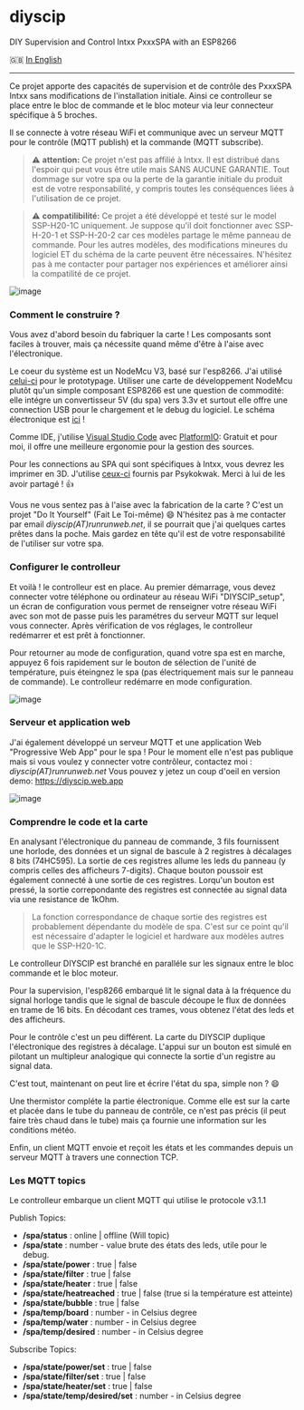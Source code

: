 # diyscip
DIY Supervision and Control Intxx PxxxSPA with an ESP8266

:uk: [In English](https://github.com/YorffoeG/diyscip/blob/master/README.md)

---

Ce projet apporte des capacités de supervision et de contrôle des PxxxSPA Intxx sans modifications de l'installation initiale. Ainsi ce controlleur se place entre le bloc de commande et le bloc moteur via leur connecteur spécifique à 5 broches.

Il se connecte à votre réseau WiFi et communique avec un serveur MQTT pour le contrôle (MQTT publish) et la commande (MQTT subscribe).


> :warning: **attention:** Ce projet n'est pas affilié à Intxx. Il est distribué dans l'espoir qui peut vous être utile mais SANS AUCUNE GARANTIE. Tout dommage sur votre spa ou la perte de la garantie initiale du produit est de votre responsabilité, y compris toutes les conséquences liées à l'utilisation de ce projet.

> :warning: **compatilibilité:** Ce projet a été développé et testé sur le model SSP-H20-1C uniquement. Je suppose qu'il doit fonctionner avec SSP-H-20-1 et SSP-H-20-2 car ces modèles partage le même panneau de commande. Pour les autres modèles, des modifications mineures du logiciel ET du schéma de la carte peuvent être nécessaires. N'hésitez pas à me contacter pour partager nos expériences et améliorer ainsi la compatilité de ce projet.


![image](https://github.com/YorffoeG/diyscip/blob/master/docs/controller_1.jpg)

### Comment le construire ?
Vous avez d'abord besoin du fabriquer la carte ! Les composants sont faciles à trouver, mais ça nécessite quand même d'être à l'aise avec l'électronique.

Le coeur du système est un NodeMcu V3, basé sur l'esp8266. J'ai utilisé [celui-ci](https://www.amazon.fr/dp/B06Y1ZPNMS) pour le prototypage. Utiliser une carte de développement NodeMcu plutôt qu'un simple composant ESP8266 est une question de commodité: elle intégre un convertisseur 5V (du spa) vers 3.3v et surtout elle offre une connection USB pour le chargement et le debug du logiciel. Le schéma électronique est [ici](https://github.com/YorffoeG/diyscip/blob/master/docs/schematic.jpg) !

Comme IDE, j'utilise [Visual Studio Code](https://code.visualstudio.com/) avec [PlatformIO](https://platformio.org/): Gratuit et pour moi, il offre une meilleure ergonomie pour la gestion des sources.

Pour les connections au SPA qui sont spécifiques à Intxx, vous devrez les imprimer en 3D. J'utilise [ceux-ci](https://www.thingiverse.com/thing:4130911) fournis par Psykokwak. Merci à lui de les avoir partagé ! :+1:


Vous ne vous sentez pas à l'aise avec la fabrication de la carte ? C'est un projet "Do It Yourself" (Fait Le Toi-même) :smile: N'hésitez pas à me contacter par email _diyscip(AT)runrunweb.net_, il se pourrait que j'ai quelques cartes prêtes dans la poche. Mais gardez en tête qu'il est de votre responsabilité de l'utiliser sur votre spa.

### Configurer le controlleur
Et voilà ! le controlleur est en place. Au premier démarrage, vous devez connecter votre téléphone ou ordinateur au réseau WiFi "DIYSCIP_setup", un écran de configuration vous permet de renseigner votre réseau WiFi avec son mot de passe puis les paramétres du serveur MQTT sur lequel vous connecter. Après vérification de vos réglages, le controlleur redémarrer et est prêt à fonctionner.

Pour retourner au mode de configuration, quand votre spa est en marche, appuyez 6 fois rapidement sur le bouton de sélection de l'unité de température, puis éteingnez le spa (pas électriquement mais sur le panneau de commande). Le controlleur redémarre en mode configuration.

![image](https://github.com/YorffoeG/diyscip/blob/master/docs/DIYSCIP_settings.jpg)


### Serveur et application web
J'ai également développé un serveur MQTT et une application Web "Progressive Web App" pour le spa ! Pour le moment elle n'est pas publique mais si vous voulez y connecter votre contrôleur, contactez moi :  _diyscip(AT)runrunweb.net_
Vous pouvez y jetez un coup d'oeil en version demo: https://diyscip.web.app

![image](https://github.com/YorffoeG/diyscip/blob/master/docs/frontend_app.jpg)

### Comprendre le code et la carte
En analysant l'électronique du panneau de commande, 3 fils fournissent une horlode, des données et un signal de bascule à 2 registres à décalages 8 bits (74HC595). La sortie de ces registres allume les leds du panneau (y compris celles des afficheurs 7-digits). Chaque bouton poussoir est également connecté à une sortie de ces registres. Lorqu'un bouton est pressé, la sortie correpondante des registres est connectée au signal data via une resistance de 1kOhm.

> La fonction correspondance de chaque sortie des registres est probablement dépendante du modèle de spa. C'est sur ce point qu'il est nécessaire d'adapter le logiciel et hardware aux modèles autres que le SSP-H20-1C.

Le controlleur DIYSCIP est branché en paralléle sur les signaux entre le bloc commande et le bloc moteur.

Pour la supervision, l'esp8266 embarqué lit le signal data à la fréquence du signal horloge tandis que le signal de bascule découpe le flux de données en trame de 16 bits. En décodant ces trames, vous obtenez l'état des leds et des afficheurs.

Pour le contrôle c'est un peu différent. La carte du DIYSCIP duplique l'électronique des registres à décalage. L'appui sur un bouton est simulé en pilotant un multipleur analogique qui connecte la sortie d'un registre au signal data.

C'est tout, maintenant on peut lire et écrire l'état du spa, simple non ? :smile:

Une thermistor compléte la partie électronique. Comme elle est sur la carte et placée dans le tube du panneau de contrôle, ce n'est pas précis (il peut faire très chaud dans le tube) mais ça fournie une information sur les conditions météo.

Enfin, un client MQTT envoie et reçoit les états et les commandes depuis un serveur MQTT à travers une connection TCP.


### Les MQTT topics
Le controlleur embarque un client MQTT qui utilise le protocole v3.1.1

Publish Topics:
- **/spa/status** :  online | offline (Will topic)
- **/spa/state** : number - value brute des états des leds, utile pour le debug.
- **/spa/state/power**  :  true | false
- **/spa/state/filter** : true | false
- **/spa/state/heater** : true | false
- **/spa/state/heatreached** : true | false (true si la température est atteinte)
- **/spa/state/bubble** : true | false
- **/spa/temp/board** : number - in Celsius degree
- **/spa/temp/water** : number - in Celsius degree
- **/spa/temp/desired** : number - in Celsius degree

Subscribe Topics:
- **/spa/state/power/set** : true | false
- **/spa/state/filter/set** : true | false
- **/spa/state/heater/set** : true | false
- **/spa/state/temp/desired/set** : number - in Celsius degree
